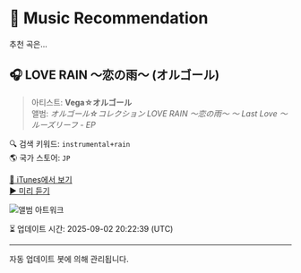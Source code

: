 
# 🎵 Music Recommendation

추천 곡은...

## 🎧 LOVE RAIN 〜恋の雨〜 (オルゴール)  
> 아티스트: **Vega☆オルゴール**  
> 앨범: _オルゴール☆コレクション LOVE RAIN 〜恋の雨〜 〜 Last Love 〜 ルーズリーフ - EP_  

🔍 검색 키워드: `instrumental+rain`  
🌎 국가 스토어: `JP`

[🔗 iTunes에서 보기](https://music.apple.com/jp/album/love-rain-%E6%81%8B%E3%81%AE%E9%9B%A8-%E3%82%AA%E3%83%AB%E3%82%B4%E3%83%BC%E3%83%AB/376110408?i=376110471&uo=4)  
[▶️ 미리 듣기](https://audio-ssl.itunes.apple.com/itunes-assets/AudioPreview125/v4/ad/60/b0/ad60b0a8-9887-c51f-7ddd-af0ee5b8d26a/mzaf_8885208037162964498.plus.aac.p.m4a)

![앨범 아트워크](https://is1-ssl.mzstatic.com/image/thumb/Music/68/67/ea/mzi.fxfmjmzv.jpg/100x100bb.jpg)

⏳ 업데이트 시간: 2025-09-02 20:22:39 (UTC)

---
자동 업데이트 봇에 의해 관리됩니다.
